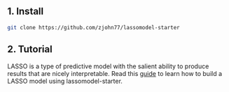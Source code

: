 ## 1. Install
```sh
git clone https://github.com/zjohn77/lassomodel-starter
```

## 2. Tutorial
LASSO is a type of predictive model with the salient ability to produce results that are nicely interpretable. Read this [guide](https://zjohn77.github.io/blog/posts/lasso) to learn how to build a LASSO model using lassomodel-starter.

